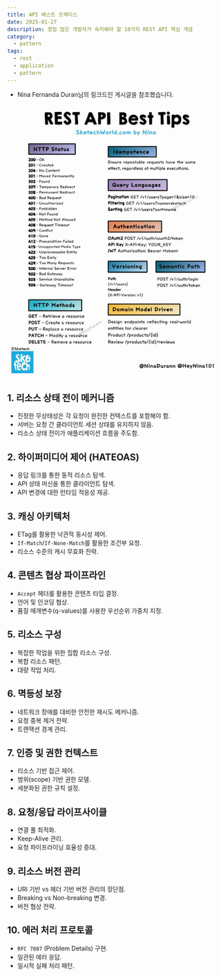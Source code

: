 ```yaml
---
title: API 베스트 프렉티스
date: 2025-01-27
description: 경험 많은 개발자가 숙지해야 할 10가지 REST API 핵심 개념
category:
  - pattern
tags:
  - rest
  - application
  - pattern
---
```


- Nina Fernanda Duran님의 링크드인 게시글을 참조했습니다.

![](./img/IMG_1381.jpeg)

## 1. 리소스 상태 전이 메커니즘
- 진정한 무상태성은 각 요청이 완전한 컨텍스트를 포함해야 함.
- 서버는 요청 간 클라이언트 세션 상태를 유지하지 않음.
- 리소스 상태 전이가 애플리케이션 흐름을 주도함.

## 2. 하이퍼미디어 제어 (HATEOAS)
- 응답 링크를 통한 동적 리소스 탐색.
- API 상태 머신을 통한 클라이언트 탐색.
- API 변경에 대한 런타임 적응성 제공.

## 3. 캐싱 아키텍처
- ETag를 활용한 낙관적 동시성 제어.
- `If-Match`/`If-None-Match`를 활용한 조건부 요청.
- 리소스 수준의 캐시 무효화 전략.

## 4. 콘텐츠 협상 파이프라인
- `Accept` 헤더를 활용한 콘텐츠 타입 결정.
- 언어 및 인코딩 협상.
- 품질 매개변수(q-values)를 사용한 우선순위 가중치 지정.

## 5. 리소스 구성
- 복잡한 작업을 위한 집합 리소스 구성.
- 복합 리소스 패턴.
- 대량 작업 처리.

## 6. 멱등성 보장
- 네트워크 장애를 대비한 안전한 재시도 메커니즘.
- 요청 중복 제거 전략.
- 트랜잭션 경계 관리.

## 7. 인증 및 권한 컨텍스트
- 리소스 기반 접근 제어.
- 범위(scope) 기반 권한 모델.
- 세분화된 권한 규칙 설정.

## 8. 요청/응답 라이프사이클
- 연결 풀 최적화.
- Keep-Alive 관리.
- 요청 파이프라이닝 효율성 증대.

## 9. 리소스 버전 관리
- URI 기반 vs 헤더 기반 버전 관리의 장단점.
- Breaking vs Non-breaking 변경.
- 버전 협상 전략.

## 10. 에러 처리 프로토콜
- `RFC 7807` (Problem Details) 구현.
- 일관된 에러 응답.
- 일시적 실패 처리 패턴.
